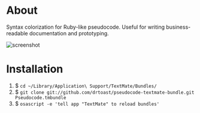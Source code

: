 # About

Syntax colorization for Ruby-like pseudocode.  Useful for writing business-readable documentation and prototyping.

![screenshot](https://github.com/drtoast/pseudocode-textmate-bundle/raw/master/example.png)

# Installation

1. $ `cd ~/Library/Application\ Support/TextMate/Bundles/`
2. $ `git clone git://github.com/drtoast/pseudocode-textmate-bundle.git Pseudocode.tmbundle`
3. $ `osascript -e 'tell app "TextMate" to reload bundles'`
